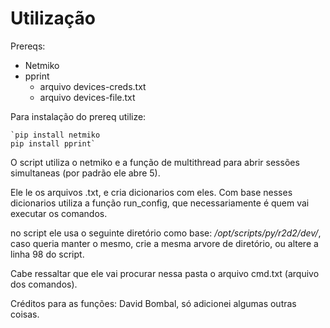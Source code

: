 # Utilização


 Prereqs:
  - Netmiko
  - pprint
	- arquivo devices-creds.txt
	- arquivo devices-file.txt

Para instalação do prereq utilize:

	`pip install netmiko
	pip install pprint`
 
 
O script utiliza o netmiko e a função de multithread para abrir sessões simultaneas (por padrão ele abre 5).

Ele le os arquivos .txt, e cria dicionarios com eles.
Com base nesses dicionarios utiliza a função run_config, que necessariamente é quem vai executar os comandos.

no script ele usa o seguinte diretório como base: */opt/scripts/py/r2d2/dev/*, caso queria manter o mesmo, crie a mesma arvore de diretório, ou altere a linha 98 do script.

Cabe ressaltar que ele vai procurar nessa pasta o arquivo cmd.txt (arquivo dos comandos).


Créditos para as funções: David Bombal, só adicionei algumas outras coisas.
